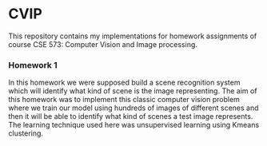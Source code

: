 # CVIP
This repository contains my implementations for homework assignments of course CSE 573: Computer Vision and Image processing.
<h3>Homework 1</h3>
In this homework we were supposed build a scene recognition system which will identify what kind of scene is the image representing.
The aim of this homework was to implement this classic computer vision problem where we train our model using hundreds of images of different scenes
and then it will be able to identify what kind of scenes a test image represents. The learning technique used here was unsupervised learning using Kmeans clustering.
